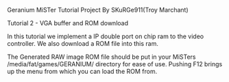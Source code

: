 Geranium MiSTer Tutorial Project
By SKuRGe911(Troy Marchant)

Tutorial 2 - VGA buffer and ROM download

In this tutorial we implement a IP double port on chip ram to the video controller. We also download a ROM file into this ram.

The Generated RAW image ROM file should be put in your MiSTers
/media/fat/games/GERANIUM/ directory for ease of use. Pushing F12 brings up the menu from which you can load the ROM from.